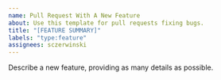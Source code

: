 ```yaml
---
name: Pull Request With A New Feature
about: Use this template for pull requests fixing bugs.
title: "[FEATURE SUMMARY]"
labels: "type:feature"
assignees: sczerwinski
---
```


Describe a new feature, providing as many details as possible.
